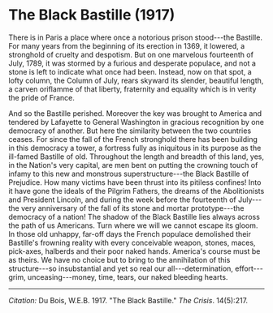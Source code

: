 <!--
title:   The Black Bastille
author:  Du Bois, W.E.B.
journal: The Crisis
year:    1917
volume:  14
issue:   5
pages:   217
-->

# The Black Bastille (1917)

There is in Paris a place where once a notorious prison stood---the Bastille. For many years from the beginning of its erection in 1369, it lowered, a stronghold of cruelty and despotism. But on one marvelous fourteenth of July, 1789, it was stormed by a furious and desperate populace, and not a stone is left to indicate what once had been. Instead, now on that spot, a lofty column, the Column of July, rears skyward its slender, beautiful length, a carven oriflamme of that liberty, fraternity and equality which is in verity the pride of France.

And so the Bastille perished. Moreover the key was brought to America and tendered by Lafayette to General Washington in gracious recognition by one democracy of another. But here the similarity between the two countries ceases. For since the fall of the French stronghold there has been building in this democracy a tower, a fortress fully as iniquitous in its purpose as the ill-famed Bastille of old. Throughout the length and breadth of this land, yes, in the Nation's very capital, are men bent on putting the crowning touch of infamy to this new and monstrous superstructure---the Black Bastille of Prejudice. How many victims have been thrust into its pitiless confines! Into it have gone the ideals of the Pilgrim Fathers, the dreams of the Abolitionists and President Lincoln, and during the week before the fourteenth of July---the very anniversary of the fall of its stone and mortar prototype---the democracy of a nation! The shadow of the Black Bastille lies always across the path of us Americans. Turn where we will we cannot escape its gloom. In those old unhappy, far-off days the French populace demolished their Bastille's frowning reality with every conceivable weapon, stones, maces, pick-axes, halberds and their poor naked hands. America's course must be as theirs. We have no choice but to bring to the annihilation of this structure---so insubstantial and yet so real our all---determination, effort---grim, unceasing---money, time, tears, our naked bleeding hearts.

______________
*Citation:* Du Bois, W.E.B. 1917. "The Black Bastille." *The Crisis*. 14(5):217.